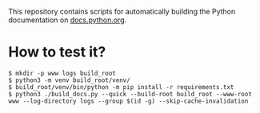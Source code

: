 This repository contains scripts for automatically building the Python
documentation on [docs.python.org](https://docs.python.org).

# How to test it?

    $ mkdir -p www logs build_root
    $ python3 -m venv build_root/venv/
    $ build_root/venv/bin/python -m pip install -r requirements.txt
    $ python3 ./build_docs.py --quick --build-root build_root --www-root www --log-directory logs --group $(id -g) --skip-cache-invalidation
